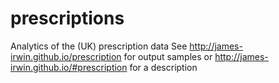 # prescriptions
Analytics of the (UK) prescription data
See http://james-irwin.github.io/prescription for output samples
or http://james-irwin.github.io/#prescription
for a description

